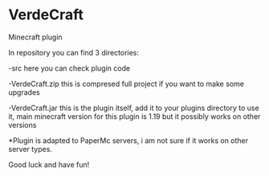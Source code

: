 # VerdeCraft
Minecraft plugin

In repository you can find 3 directories:

-src              here you can check plugin code

-VerdeCraft.zip   this is compresed full project if you want to make some upgrades

-VerdeCraft.jar   this is the plugin itself, add it to your plugins directory to use it,
                  main minecraft version for this plugin is 1.19 but it possibly works on other versions
                  
*Plugin is adapted to PaperMc servers, i am not sure if it works on other server types.
                 
          
          
Good luck and have fun!
